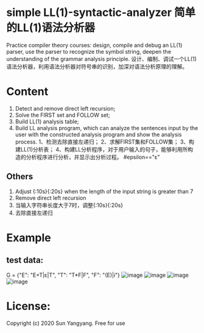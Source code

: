 # simple LL(1)-syntactic-analyzer 简单的LL(1)语法分析器
Practice compiler theory courses: design, compile and debug an LL(1) parser, use the parser to recognize the symbol string, deepen the understanding of the grammar analysis principle.
设计、编制、调试一个LL(1)语法分析器，利用语法分析器对符号串的识别，加深对语法分析原理的理解。
# Content
1. Detect and remove direct left recursion;
2. Solve the FIRST set and FOLLOW set;
3. Build LL(1) analysis table;
4. Build LL analysis program, which can analyze the sentences input by the user with the constructed analysis program and show the analysis process.
1、检测去除直接左递归；
2、求解FIRST集和FOLLOW集；
3、构建LL(1)分析表；
4、构建LL分析程序，对于用户输入的句子，能够利用所构造的分析程序进行分析，并显示出分析过程。
#epsilon=="ε"
## Others
1. Adjust {:10s}{:20s} when the length of the input string is greater than 7
2. Remove direct left recursion
1. 当输入字符串长度大于7时，调整{:10s}{:20s}
2. 去除直接左递归
# Example
## test data: 
G = {"E": "E+T|ε|T", "T": "T*F|F", "F": "(E)|i"}
![image](https://github.com/MC-SUN/simple_LL-1-syntactic-analyzer/example/1.png)
![image](https://github.com/MC-SUN/simple_LL-1-syntactic-analyzer/example/2.png)
![image](https://github.com/MC-SUN/simple_LL-1-syntactic-analyzer/example/3.png)
![image](https://github.com/MC-SUN/simple_LL-1-syntactic-analyzer/example/4.png)
# License:
Copyright (c) 2020 Sun Yangyang. Free for use
